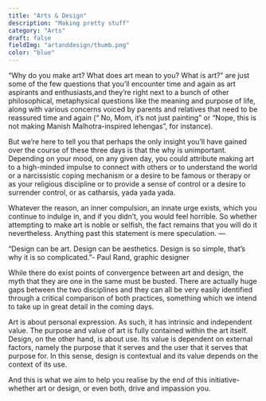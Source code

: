 ```yaml
---
title: "Arts & Design"
description: "Making pretty stuff"
category: "Arts"
draft: false
fieldImg: "artanddesign/thumb.png"
color: "blue"
---
```


“Why do you make art? What does art mean to you? What is art?” are just some of the few questions that you’ll encounter time and again as art aspirants and enthusiasts,and they’re right next to a bunch of other philosophical, metaphysical questions like the meaning and purpose of life, along with various concerns voiced by parents and relatives that need to be reassured time and again (“ No, Mom, it’s not just painting” or “Nope, this is not making Manish Malhotra-inspired lehengas”, for instance).

But we’re here to tell you that perhaps the only insight you’ll have gained over the course of these three days is that the why is unimportant. Depending on your mood, on any given day, you could attribute making art to a high-minded impulse to connect with others or to understand the world or a narcissistic coping mechanism or a desire to be famous or therapy or as your religious discipline or to provide a sense of control or a desire to surrender control, or as catharsis, yada yada yada.

Whatever the reason, an inner compulsion, an innate urge exists, which you continue to indulge in, and if you didn’t, you would feel horrible. So whether attempting to make art is noble or selfish, the fact remains that you will do it nevertheless. Anything past this statement is mere speculation. 
—

“Design can be art. Design can be aesthetics. Design is so simple, that’s why it is so complicated.”- Paul Rand, graphic designer

While there do exist points of convergence between art and design, the myth that they are one in the same must be busted. There are actually huge gaps between the two disciplines and they can all be very easily identified through a critical comparison of both practices, something which we intend to take up in great detail in the coming days.

Art is about personal expression. As such, it has intrinsic and independent value. The purpose and value of art is fully contained within the art itself. Design, on the other hand, is about use. Its value is dependent on external factors, namely the purpose that it serves and the user that it serves that purpose for. In this sense, design is contextual and its value depends on the context of its use.

And this is what we aim to help you realise by the end of this initiative- whether art or design, or even both, drive and impassion you.
